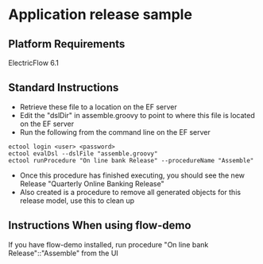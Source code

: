 # Application release sample

## Platform Requirements
ElectricFlow 6.1

## Standard Instructions

* Retrieve these file to a location on the EF server
* Edit the "dslDir" in assemble.groovy to point to where this file is located on the EF server
* Run the following from the command line on the EF server

```
ectool login <user> <password>
ectool evalDsl --dslFile "assemble.groovy"
ectool runProcedure "On line bank Release" --procedureName "Assemble"
```

* Once this procedure has finished executing, you should see the new Release "Quarterly Online Banking Release"
* Also created is a procedure to remove all generated objects for this release model, use this to clean up

## Instructions When using flow-demo
If you have flow-demo installed, run procedure "On line bank Release"::"Assemble" from the UI
